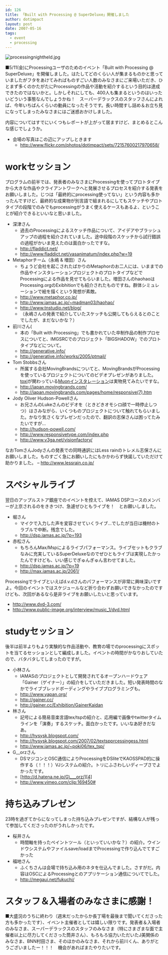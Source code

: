 ```yaml
---
id: 126
title: 「Built with Processing @ SuperDeluxe」開催しました
author: dotimpact
layout: post
date: 2007-05-16
tags:
  - event
  - processing
---
```

![processingnightheld.jpg][1]

■5/11(金)にProcessingユーザのためのイベント「Built with Processing @ SuperDeluxe」を開催しました。はたしてどのくらい人が集まるものかと思っていましたがフタをあけてみればものすごい人数のみなさまにご来場いただき、ひとまず多くのかたがたにProcessingの作品や活動を紹介するという目的は達成できたのではないかと。しかしそれにしても、400人も集まるというのはいったいどういう事態なんでしょうかね！　スーパーデラックスのスタッフさんによれば、今年いちばんくらいの動員になったそうです。長い時間すし詰め＆お立ち見になってしまったみなさまにはご迷惑おかけしました。

内容についてはすでにいくつもレポートが上がって居ますけど、まとめるとこんな感じでしょうか。

  * 会場の写真はこの辺にアップしときます 
      * <http://www.flickr.com/photos/dotimpact/sets/72157600217970658/>

# workセッション

プログラムの前半では、発表者のみなさまにProcessingを使ってプロトタイプから大きな作品やクライアントワークへと発展させるプロセスを紹介する発表をお願いしました。じつは「最終的にprocessing使ってない」という内容も多かったんですけど、最終的な成果物が別言語で組まれるにしてもスケッチやプロトタイプの段階でのみでもprocessingがうまく使えるケースもあるよ、ということが紹介できるといいなと思いました。

  * 深津さん 
      * 過去のProcessingによるスケッチ作品について、アイデアやブラッシュアップの過程を紹介されていました。途中段階のスケッチから試行錯誤の過程がかいま見えたのは面白かったですな。
      * <http://fladdict.net/>
      * <http://www.fladdict.net/vasanimatum/index.php?w=19>
  * Metaphorチーム（永嶋 & 増田）さん 
      * ちょうど会社を起こされたばかりのMetaphorのお二人には、いままでの作品やインスタレーションプロジェクトのプロトタイプなどでProcessingによる作品を見せてもらいました。増田さんのhaohaoはProcessing.orgのExibhitionでも紹介されたものですね。群体シミュレーションで絵を描くという発想が素敵。
      * <http://www.metaphor.co.jp/>
      * <http://www.iamas.ac.jp/~madman03/haohao/>
      * <http://www.tnstudio.net/blog/>
      * （永嶋さんの発表で紹介していたスケッチも公開してもらえるとのことでしたが、まだないかな？）
  * 前川さん( 
      * 本の「Built with Processing」でも書かれていた卒制作品の制作プロセスについてと、IMGSRCでのプロジェクト「BIGSHADOW」でのプロトタイプなどについて。
      * <http://generative.info/>
      * <http://generative.info/works/2005/ptmail/>
  * Tom Stobbsさん 
      * 所属する会社MovingBrandsについてと、MovingBrandsがProcessingを使っているプロジェクトについてのビデオプレゼンがありました。[toxi][2]が関わっている[Muonインスタレーション][3]は実物見てみたいですな。
      * <http://japan.movingbrands.com/>
      * <http://japan.movingbrands.com/pages/home/responsive(7).htm>
  * Jody Oliver Hudson-Powellさん 
      * お兄さんのLukeさんのビデオを（ときどきオモシロ顔で一時停止しつつ）はさみながら、いくつものプロジェクトについて触れてもらいました。かなり気さくなプレゼンだったので、翻訳の志保さんは困ってたみたいですが…
      * <http://hudson-powell.com/>
      * <http://www.responsivetype.com/index.php>
      * <http://www.v3ga.net/visionfactory/>

なおTomさんJodyさんの発表での同時通訳にはLess rainのトレメル志保さんにお願いしました。ものすごく急にお願いしたにもかかわらず快諾していただけて助かりました。 &#8211; <http://www.lessrain.co.jp/>

# スペシャルライブ

翌日のアップルストア銀座でのイベントを控えて、IAMAS DSPコースのメンバーが上京されるのをききつけ、急遽ぜひともライブを！　とお願いしました。

  * 堀さん 
      * マイクで入力した声を変容させていくライブ…でしたが当日は機材のトラブルで中断。残念でした。
      * <http://dsp.iamas.ac.jp/?p=193>
  * 赤松さん 
      * もちろんMax/Mspによるライブパフォーマンス。ライブセットもクラブなみに充実しているSuperDeluxeなのでぜひともライブは実現したかったんですけども、いい感じでぎゅんぎゅん言わせてました。
      * <http://dsp.iamas.ac.jp/?p=19>
      * <http://max.iamas.ac.jp/2061/>

Processingでライブといえばd.v.dさんのパフォーマンスが非常に興味深いですよ。今回のイベントではスケジュールなど折り合わずお願いできなかったのですけども、次回があるなら是非ライブをお願いしたいと思っています。

  * <http://www.dvd-3.com/>
  * <http://www.public-image.org/interview/music_1/dvd.html> 

# studyセッション

後半は前半よりもより実験的な作品活動や、教育の場でのprocessingにスポットを当てるセッションとして編成しました。イベントの時間がかなりおしていたので、バタバタしてしまったのですが。

  * 小林さん 
      * IAMASのプロジェクトとして開発されてるオープンハードウェア「Gainer（ゲイナー）」の紹介をしていただきました。短い発表時間のなかでライブブレッドボーディングやライブプログラミングも。
      * <http://www.yapan.org/>
      * <http://gainer.cc/>
      * <http://gainer.cc/Exhibition/GainerKaidan>
  * 林さん 
      * 記号による簡易音楽言語tex/tspの紹介と、応用編で画像やtwitterタイムラインを「演奏」するスケッチ。面白かったです。いいなあ好きだなあ。
      * <http://hysysk.blogspot.com/>
      * <http://hysysk.blogspot.com/2007/02/textspprcessingess.html>
      * <http://www.iamas.ac.jp/~poki06/tex_tsp/>
  * G__orzさん 
      * DSマジコンとOSC通信によりProcessingをDSliteでKAOSSPAD的に操作する（！！！）VJシステムの紹介。トリにふさわしいディープさでよかったです。
      * [http://d.hatena.ne.jp/G\___orz/][4]
      * <http://www.vimeo.com/clip:169450#>

# 持ち込みプレゼン

23時を過ぎてからになってしまった持ち込みプレゼンですが、結構な人が残って参加してくださったのがうれしかったです。

  * 桜井さん 
      * 時間軸を持ったペイントツール（といっていいかな？）の紹介。ウインドウシステムやファイルsave/loadまでProcessingで作り込んでてすごかった
  * 福地さん 
      * ふくちさんは会場で持ち込み用のネタを仕込んでました。さすがだ。内容はOSCによるProcessingとのアプリケーション通信についてでした。
      * <http://megaui.net/fukuchi/>

# スタッフ＆入場者のみなさまに感謝！

■大盛況のうちに終わり（週末だったからか長丁場を最後まで聞いてくださった方も多かったです）、イベント主催者としては嬉しい限りです。発表者＆入場者のみなさま、スーパーデラックスのスタッフのみなさま（特にさまざまな面で主催者以上に尽力してくださった筒井さん）、もろもろ協力いただいたJ美関係のみなさま、BNN村田さま、そのほかのみなさま、それから前川くん、ありがとうございましたー！！！　機会があればまたやりたいです。

 [1]: http://collisions.doppac.cc/wp-content/uploads/2008/02/processingnightheld.jpg
 [2]: http://www.tnstudio.net/blog/
 [3]: http://www.toxi.co.uk/blog/2007/04/kef-muon-launch.htm
 [4]: http://d.hatena.ne.jp/G___orz/
